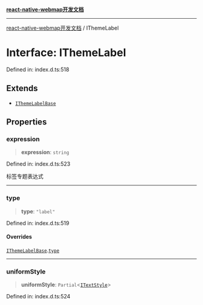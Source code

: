 [**react-native-webmap开发文档**](../README.md)

***

[react-native-webmap开发文档](../globals.md) / IThemeLabel

# Interface: IThemeLabel

Defined in: index.d.ts:518

## Extends

- [`IThemeLabelBase`](IThemeLabelBase.md)

## Properties

### expression

> **expression**: `string`

Defined in: index.d.ts:523

标签专题表达式

***

### type

> **type**: `"label"`

Defined in: index.d.ts:519

#### Overrides

[`IThemeLabelBase`](IThemeLabelBase.md).[`type`](IThemeLabelBase.md#type)

***

### uniformStyle

> **uniformStyle**: `Partial`\<[`ITextStyle`](ITextStyle.md)\>

Defined in: index.d.ts:524
